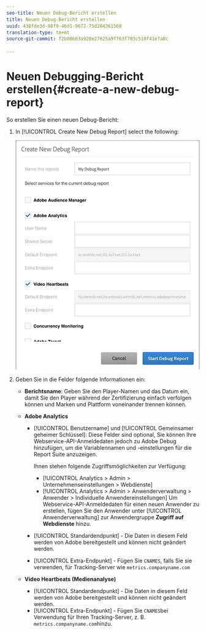 ```yaml
---
seo-title: Neuen Debug-Bericht erstellen
title: Neuen Debug-Bericht erstellen
uuid: 438fde3d-98f9-46d1-9672-75d204361568
translation-type: tm+mt
source-git-commit: f2b08663a928e27625a9ff63f783c510f41e7a8c

---
```



# Neuen Debugging-Bericht erstellen{#create-a-new-debug-report}

So erstellen Sie einen neuen Debug-Bericht:

1. In [!UICONTROL Create New Debug Report] select the following:

   ![](assets/create-new-debug-report.png)

1. Geben Sie in die Felder folgende Informationen ein:

   * **Berichtsname**: Geben Sie den Player-Namen und das Datum ein, damit Sie den Player während der Zertifizierung einfach verfolgen können und Marken und Plattform voneinander trennen können.
   * **Adobe Analytics**

      * [!UICONTROL Benutzername] und [!UICONTROL Gemeinsamer geheimer Schlüssel]: Diese Felder sind optional, Sie können Ihre Webservice-API-Anmeldedaten jedoch zu Adobe Debug hinzufügen, um die Variablennamen und -einstellungen für die Report Suite anzuzeigen.

         Ihnen stehen folgende Zugriffsmöglichkeiten zur Verfügung:

         * [!UICONTROL Analytics &gt; Admin &gt; Unternehmenseinstellungen &gt; Webdienste]
         * [!UICONTROL Analytics &gt; Admin &gt; Anwenderverwaltung &gt; Anwender &gt; Individuelle Anwendereinstellungen] Um Webservice-API-Anmeldedaten für einen neuen Anwender zu erstellen, fügen Sie den Anwender unter [!UICONTROL Anwenderverwaltung] zur Anwendergruppe **Zugriff auf Webdienste** hinzu.
      * [!UICONTROL Standardendpunkt] - Die Daten in diesem Feld werden von Adobe bereitgestellt und können nicht geändert werden.
      * [!UICONTROL Extra-Endpunkt] - Fügen Sie `CNAMES`, falls Sie sie verwenden, für Tracking-Server wie `metrics.companyname.com`
   * **Video Heartbeats (Medienanalyse)**

      * [!UICONTROL Standardendpunkt] - Die Daten in diesem Feld werden von Adobe bereitgestellt und können nicht geändert werden.
      * [!UICONTROL Extra-Endpunkt] - Fügen Sie `CNAMES`bei Verwendung für Ihren Tracking-Server, z. B. `metrics.companyname.com`hinzu.



